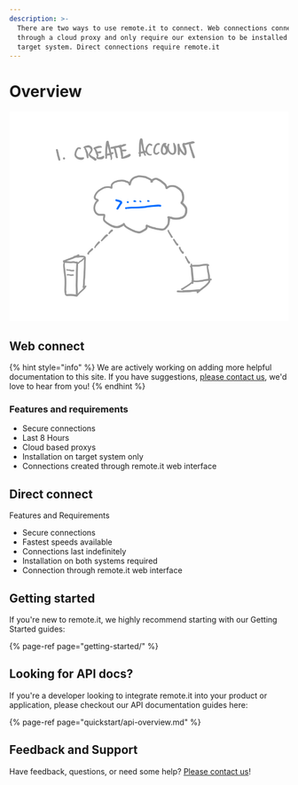 ```yaml
---
description: >-
  There are two ways to use remote.it to connect. Web connections connect
  through a cloud proxy and only require our extension to be installed on the
  target system. Direct connections require remote.it
---
```


# Overview

![](.gitbook/assets/create-animation.gif) 

## Web connect

{% hint style="info" %}
We are actively working on adding more helpful documentation to this site. If you have suggestions, [please contact us](https://remot3it.zendesk.com), we'd love to hear from you!
{% endhint %}

### Features and requirements

* Secure connections
* Last 8 Hours
* Cloud based proxys
* Installation on target system only
* Connections created through remote.it web interface

## Direct connect

Features and Requirements

* Secure connections
* Fastest speeds available
* Connections last indefinitely
* Installation on both systems required
* Connection through remote.it web interface

## Getting started

If you're new to remote.it, we highly recommend starting with our Getting Started guides:

{% page-ref page="getting-started/" %}

## Looking for API docs?

If you're a developer looking to integrate remote.it into your product or application, please checkout our API documentation guides here:

{% page-ref page="quickstart/api-overview.md" %}

## Feedback and Support

Have feedback, questions, or need some help? [Please contact us](https://remot3it.zendesk.com)!



